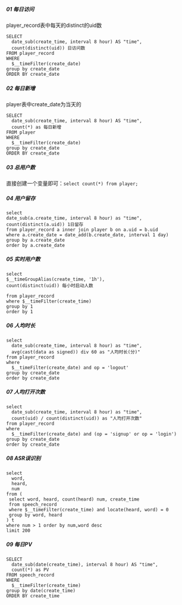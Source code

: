 ##### 01 每日访问

player_record表中每天的distinct的uid数

```mysql
SELECT
  date_sub(create_time, interval 8 hour) AS "time",
  count(distinct(uid)) 日访问数
FROM player_record
WHERE
  $__timeFilter(create_date)
group by create_date
ORDER BY create_date
```



##### 02 每日新增

player表中create_date为当天的

```mysql
SELECT
  date_sub(create_time, interval 8 hour) AS "time",
  count(*) as 每日新增
FROM player
WHERE
  $__timeFilter(create_date)
group by create_date
ORDER BY create_date
```



##### 03 总用户数

直接创建一个变量即可：`select count(*) from player;`



##### 04 用户留存

```mysql
select 
date_sub(a.create_time, interval 8 hour) as "time",
count(distinct(a.uid)) 1日留存
from player_record a inner join player b on a.uid = b.uid
where a.create_date = date_add(b.create_date, interval 1 day)
group by a.create_date
order by a.create_date
```



##### 05 实时用户数

```mysql
select 
$__timeGroupAlias(create_time, '1h'),
count(distinct(uid)) 每小时启动人数

from player_record
where $__timeFilter(create_time)
group by 1
order by 1
```



##### 06 人均时长

```mysql
select
  date_sub(create_time, interval 8 hour) as "time",
  avg(cast(data as signed)) div 60 as "人均时长(分)"
from player_record
where
  $__timeFilter(create_date) and op = 'logout'
group by create_date
order by create_date
```



##### 07 人均打开次数

```mysql
select
  date_sub(create_time, interval 8 hour) as "time",
  count(uid) / count(distinct(uid)) as "人均打开次数"
from player_record
where
  $__timeFilter(create_date) and (op = 'signup' or op = 'login')
group by create_date
order by create_date
```



##### 08 ASR误识别

```mysql
select
  word,
  heard,
  num
from (
 select word, heard, count(heard) num, create_time
 from speech_record
 where $__timeFilter(create_time) and locate(heard, word) = 0
 group by word, heard
) t
where num > 1 order by num,word desc
limit 200
```



##### 09 每日PV

```mysql
SELECT
  date_sub(date(create_time), interval 8 hour) AS "time",
  count(*) as PV
FROM speech_record
WHERE
  $__timeFilter(create_time)
group by date(create_time)
ORDER BY create_time
```

